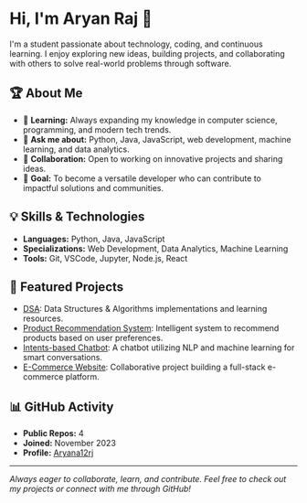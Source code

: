 # Hi, I'm Aryan Raj 👋

I'm a student passionate about technology, coding, and continuous learning. I enjoy exploring new ideas, building projects, and collaborating with others to solve real-world problems through software.

## 🏆 About Me
- 🌱 **Learning:** Always expanding my knowledge in computer science, programming, and modern tech trends.
- 💬 **Ask me about:** Python, Java, JavaScript, web development, machine learning, and data analytics.
- 🤝 **Collaboration:** Open to working on innovative projects and sharing ideas.
- 🎯 **Goal:** To become a versatile developer who can contribute to impactful solutions and communities.

## 💡 Skills & Technologies
- **Languages:** Python, Java, JavaScript
- **Specializations:** Web Development, Data Analytics, Machine Learning
- **Tools:** Git, VSCode, Jupyter, Node.js, React

## 🚀 Featured Projects
- [DSA](https://github.com/Aryana12rj/DSA): Data Structures & Algorithms implementations and learning resources.
- [Product Recommendation System](https://github.com/Aryana12rj/Product-Recommendation-System): Intelligent system to recommend products based on user preferences.
- [Intents-based Chatbot](https://github.com/Aryana12rj/Intents-basedChatbot): A chatbot utilizing NLP and machine learning for smart conversations.
- [E-Commerce Website](https://github.com/ChetnAditya/E-Commerce-website-): Collaborative project building a full-stack e-commerce platform.

## 📊 GitHub Activity
- **Public Repos:** 4
- **Joined:** November 2023
- **Profile:** [Aryana12rj](https://github.com/Aryana12rj)

---

*Always eager to collaborate, learn, and contribute. Feel free to check out my projects or connect with me through GitHub!*
